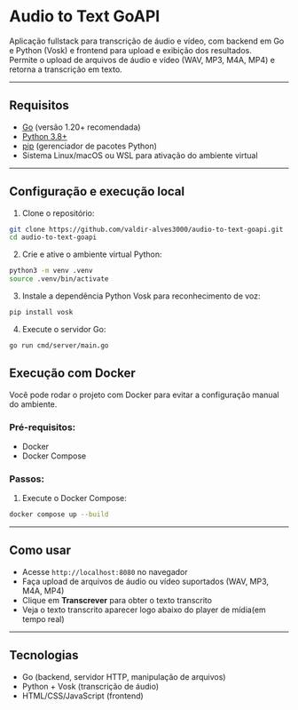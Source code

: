 # Audio to Text GoAPI

Aplicação fullstack para transcrição de áudio e vídeo, com backend em Go e Python (Vosk) e frontend para upload e exibição dos resultados.  
Permite o upload de arquivos de áudio e vídeo (WAV, MP3, M4A, MP4) e retorna a transcrição em texto.

---

## Requisitos

- [Go](https://golang.org/dl/) (versão 1.20+ recomendada)  
- [Python 3.8+](https://www.python.org/downloads/)  
- [pip](https://pip.pypa.io/en/stable/installation/) (gerenciador de pacotes Python)  
- Sistema Linux/macOS ou WSL para ativação do ambiente virtual

---

## Configuração e execução local

1. Clone o repositório:

```bash
git clone https://github.com/valdir-alves3000/audio-to-text-goapi.git
cd audio-to-text-goapi
````

2. Crie e ative o ambiente virtual Python:

```bash
python3 -m venv .venv
source .venv/bin/activate
```

3. Instale a dependência Python Vosk para reconhecimento de voz:

```bash
pip install vosk
```

4. Execute o servidor Go:

```bash
go run cmd/server/main.go
```

## Execução com Docker

Você pode rodar o projeto com Docker para evitar a configuração manual do ambiente.

### Pré-requisitos:

* Docker
* Docker Compose

### Passos:

1. Execute o Docker Compose:

```bash
docker compose up --build
```

---

## Como usar

* Acesse `http://localhost:8080` no navegador
* Faça upload de arquivos de áudio ou vídeo suportados (WAV, MP3, M4A, MP4)
* Clique em **Transcrever** para obter o texto transcrito
* Veja o texto transcrito aparecer logo abaixo do player de mídia(em tempo real)

---

## Tecnologias

* Go (backend, servidor HTTP, manipulação de arquivos)
* Python + Vosk (transcrição de áudio)
* HTML/CSS/JavaScript (frontend)
